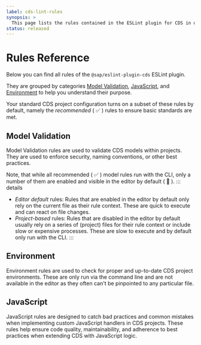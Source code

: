 ```yaml
---
label: cds-lint-rules
synopsis: >
  This page lists the rules contained in the ESLint plugin for CDS in depth.
status: released
---
```


<script setup>
  import RulesRefTable from '../components/RulesRefTable.vue'
</script>


# Rules Reference

Below you can find all rules of the `@sap/eslint-plugin-cds` ESLint plugin.

They are grouped by categories [Model Validation](#model-validation), [JavaScript](#javascript), and [Environment](#environment) to help you understand their purpose.

Your standard CDS project configuration turns on a subset of these rules by default, namely the *recommended*
(&nbsp;✅&nbsp;) rules to ensure basic standards are met.

## Model Validation

Model Validation rules are used to validate CDS models within projects.
They are used to enforce security, naming conventions, or other best practices.

Note, that while all recommended (&nbsp;✅&nbsp;) model rules run with the CLI, only a number of them are
enabled and visible in the editor by default (&nbsp;👀&nbsp;).
::: details
* *Editor default* rules: Rules that are enabled in the editor by default only rely on the current file as their rule context. These are quick to execute and
can react on file changes.
* *Project-based* rules: Rules that are disabled in the editor by default usually rely on a series of (project) files for their rule context or include
slow or expensive processes. These are slow to execute and by default only run with the CLI.
:::

<RulesRefTable category="Model Validation"/>

## Environment

Environment rules are used to check for proper and up-to-date CDS project environments.
These are only run via the command line and are not available in the editor as they often can't be
pinpointed to any particular file.

<RulesRefTable category="Environment"/>


## JavaScript

JavaScript rules are designed to catch bad practices and common mistakes when implementing custom JavaScript handlers in CDS projects. These rules help ensure code quality, maintainability, and adherence to best practices when extending CDS with JavaScript logic.

<RulesRefTable category="Javascript"/>